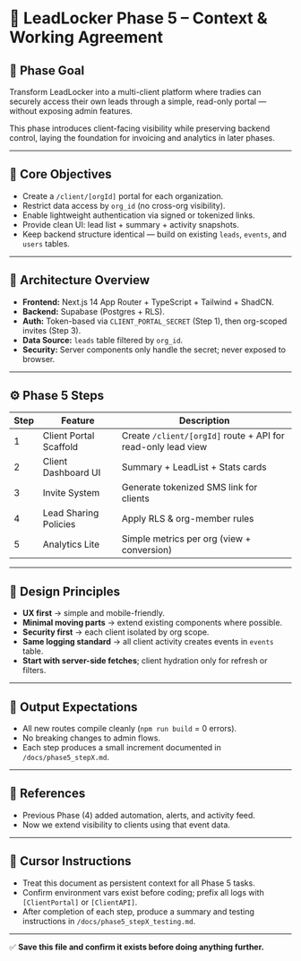 # 📘 LeadLocker Phase 5 – Context & Working Agreement

## 🎯 Phase Goal

Transform LeadLocker into a multi-client platform where tradies can securely access their own leads through a simple, read-only portal — without exposing admin features.

This phase introduces client-facing visibility while preserving backend control, laying the foundation for invoicing and analytics in later phases.

---

## 🧩 Core Objectives

- Create a `/client/[orgId]` portal for each organization.
- Restrict data access by `org_id` (no cross-org visibility).
- Enable lightweight authentication via signed or tokenized links.
- Provide clean UI: lead list + summary + activity snapshots.
- Keep backend structure identical — build on existing `leads`, `events`, and `users` tables.

---

## 🧱 Architecture Overview

- **Frontend:** Next.js 14 App Router + TypeScript + Tailwind + ShadCN.
- **Backend:** Supabase (Postgres + RLS).
- **Auth:** Token-based via `CLIENT_PORTAL_SECRET` (Step 1), then org-scoped invites (Step 3).
- **Data Source:** `leads` table filtered by `org_id`.
- **Security:** Server components only handle the secret; never exposed to browser.

---

## ⚙️ Phase 5 Steps

| Step | Feature | Description |
|------|---------|-------------|
| 1 | Client Portal Scaffold | Create `/client/[orgId]` route + API for read-only lead view |
| 2 | Client Dashboard UI | Summary + LeadList + Stats cards |
| 3 | Invite System | Generate tokenized SMS link for clients |
| 4 | Lead Sharing Policies | Apply RLS & org-member rules |
| 5 | Analytics Lite | Simple metrics per org (view + conversion) |

---

## 🧠 Design Principles

- **UX first** → simple and mobile-friendly.
- **Minimal moving parts** → extend existing components where possible.
- **Security first** → each client isolated by org scope.
- **Same logging standard** → all client activity creates events in `events` table.
- **Start with server-side fetches**; client hydration only for refresh or filters.

---

## 🧩 Output Expectations

- All new routes compile cleanly (`npm run build` = 0 errors).
- No breaking changes to admin flows.
- Each step produces a small increment documented in `/docs/phase5_stepX.md`.

---

## 🧾 References

- Previous Phase (4) added automation, alerts, and activity feed.
- Now we extend visibility to clients using that event data.

---

## 🧭 Cursor Instructions

- Treat this document as persistent context for all Phase 5 tasks.
- Confirm environment vars exist before coding; prefix all logs with `[ClientPortal]` or `[ClientAPI]`.
- After completion of each step, produce a summary and testing instructions in `/docs/phase5_stepX_testing.md`.

---

✅ **Save this file and confirm it exists before doing anything further.**

